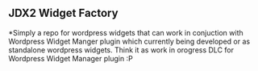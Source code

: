 ## JDX2 Widget Factory

*Simply a repo for wordpress widgets that can work in conjuction with Wordpress Widget Manger plugin which currently being developed or as standalone wordpress widgets. Think it as work in orogress DLC for Wordpress Widget Manager plugin :P 


